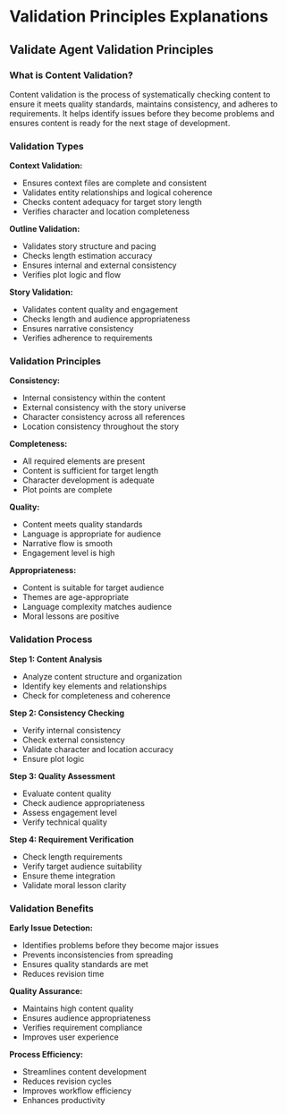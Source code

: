 <!-- Powered by BMAD™ Core -->

# Validation Principles Explanations

## Validate Agent Validation Principles

### What is Content Validation?
Content validation is the process of systematically checking content to ensure it meets quality standards, maintains consistency, and adheres to requirements. It helps identify issues before they become problems and ensures content is ready for the next stage of development.

### Validation Types

**Context Validation:**
- Ensures context files are complete and consistent
- Validates entity relationships and logical coherence
- Checks content adequacy for target story length
- Verifies character and location completeness

**Outline Validation:**
- Validates story structure and pacing
- Checks length estimation accuracy
- Ensures internal and external consistency
- Verifies plot logic and flow

**Story Validation:**
- Validates content quality and engagement
- Checks length and audience appropriateness
- Ensures narrative consistency
- Verifies adherence to requirements

### Validation Principles

**Consistency:**
- Internal consistency within the content
- External consistency with the story universe
- Character consistency across all references
- Location consistency throughout the story

**Completeness:**
- All required elements are present
- Content is sufficient for target length
- Character development is adequate
- Plot points are complete

**Quality:**
- Content meets quality standards
- Language is appropriate for audience
- Narrative flow is smooth
- Engagement level is high

**Appropriateness:**
- Content is suitable for target audience
- Themes are age-appropriate
- Language complexity matches audience
- Moral lessons are positive

### Validation Process

**Step 1: Content Analysis**
- Analyze content structure and organization
- Identify key elements and relationships
- Check for completeness and coherence

**Step 2: Consistency Checking**
- Verify internal consistency
- Check external consistency
- Validate character and location accuracy
- Ensure plot logic

**Step 3: Quality Assessment**
- Evaluate content quality
- Check audience appropriateness
- Assess engagement level
- Verify technical quality

**Step 4: Requirement Verification**
- Check length requirements
- Verify target audience suitability
- Ensure theme integration
- Validate moral lesson clarity

### Validation Benefits

**Early Issue Detection:**
- Identifies problems before they become major issues
- Prevents inconsistencies from spreading
- Ensures quality standards are met
- Reduces revision time

**Quality Assurance:**
- Maintains high content quality
- Ensures audience appropriateness
- Verifies requirement compliance
- Improves user experience

**Process Efficiency:**
- Streamlines content development
- Reduces revision cycles
- Improves workflow efficiency
- Enhances productivity
